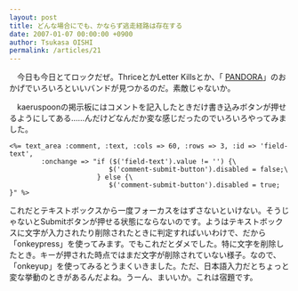 ```yaml
---
layout: post
title: どんな場合にでも、かならず逃走経路は存在する
date: 2007-01-07 00:00:00 +0900
author: Tsukasa OISHI
permalink: /articles/21
---
```



　今日も今日とてロックだぜ。ThriceとかLetter Killsとか、「 [PANDORA](http://www.pandora.com/)」のおかげでいろいろといいバンドが見つかるのだ。素敵じゃないか。  

　kaeruspoonの掲示板にはコメントを記入したときだけ書き込みボタンが押せるようにしてある……んだけどなんだか変な感じだったのでいろいろやってみました。  

```erb  
<%= text_area :comment, :text, :cols => 60, :rows => 3, :id => 'field-text',  
        :onchange => "if ($('field-text').value != '') {\  
                         $('comment-submit-button').disabled = false;\  
                      } else {\  
                         $('comment-submit-button').disabled = true; }" %>  
```  

これだとテキストボックスから一度フォーカスをはずさないといけない。そうじゃないとSubmitボタンが押せる状態にならないのです。ようはテキストボックスに文字が入力されたり削除されたときに判定すればいいわけで、だから「onkeypress」を使ってみます。でもこれだとダメでした。特に文字を削除したとき。キーが押された時点ではまだ文字が削除されていない様子。なので、「onkeyup」を使ってみるとうまくいきました。ただ、日本語入力だとちょっと変な挙動のときがあるんだよね。うーん、まいいか。これは宿題です。  

